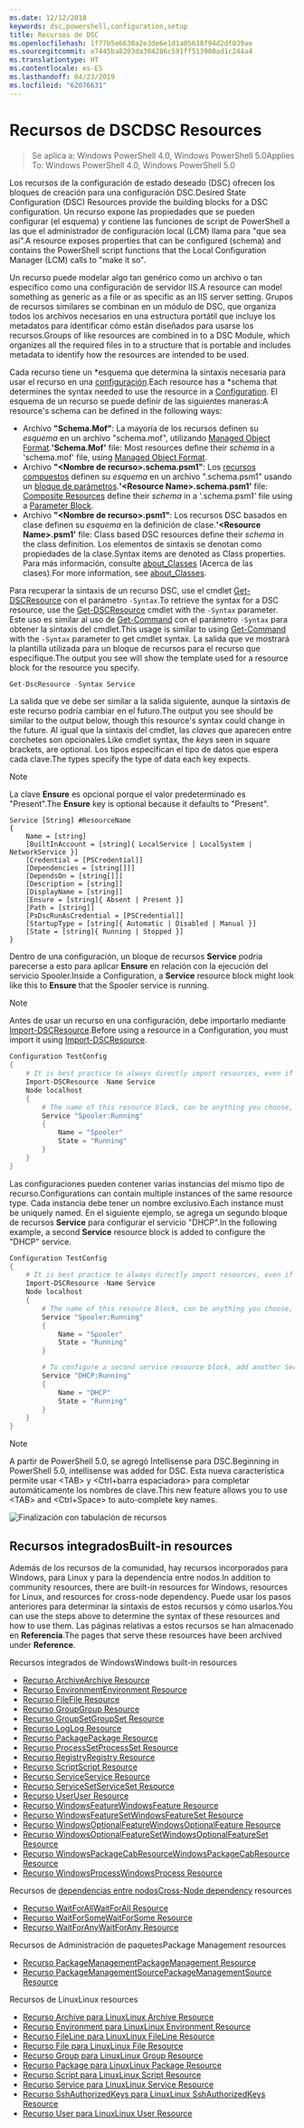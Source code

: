 ```yaml
---
ms.date: 12/12/2018
keywords: dsc,powershell,configuration,setup
title: Recursos de DSC
ms.openlocfilehash: 1f77b5e6630a2e3de6e1d1a05638f94d2df039ae
ms.sourcegitcommit: e7445ba8203da304286c591ff513900ad1c244a4
ms.translationtype: HT
ms.contentlocale: es-ES
ms.lasthandoff: 04/23/2019
ms.locfileid: "62076631"
---
```

# <a name="dsc-resources"></a><span data-ttu-id="cecc8-103">Recursos de DSC</span><span class="sxs-lookup"><span data-stu-id="cecc8-103">DSC Resources</span></span>

><span data-ttu-id="cecc8-104">Se aplica a: Windows PowerShell 4.0, Windows PowerShell 5.0</span><span class="sxs-lookup"><span data-stu-id="cecc8-104">Applies To: Windows PowerShell 4.0, Windows PowerShell 5.0</span></span>

<span data-ttu-id="cecc8-105">Los recursos de la configuración de estado deseado (DSC) ofrecen los bloques de creación para una configuración DSC.</span><span class="sxs-lookup"><span data-stu-id="cecc8-105">Desired State Configuration (DSC) Resources provide the building blocks for a DSC configuration.</span></span> <span data-ttu-id="cecc8-106">Un recurso expone las propiedades que se pueden configurar (el esquema) y contiene las funciones de script de PowerShell a las que el administrador de configuración local (LCM) llama para "que sea así".</span><span class="sxs-lookup"><span data-stu-id="cecc8-106">A resource exposes properties that can be configured (schema) and contains the PowerShell script functions that the Local Configuration Manager (LCM) calls to "make it so".</span></span>

<span data-ttu-id="cecc8-107">Un recurso puede modelar algo tan genérico como un archivo o tan específico como una configuración de servidor IIS.</span><span class="sxs-lookup"><span data-stu-id="cecc8-107">A resource can model something as generic as a file or as specific as an IIS server setting.</span></span>  <span data-ttu-id="cecc8-108">Grupos de recursos similares se combinan en un módulo de DSC, que organiza todos los archivos necesarios en una estructura portátil que incluye los metadatos para identificar cómo están diseñados para usarse los recursos.</span><span class="sxs-lookup"><span data-stu-id="cecc8-108">Groups of like resources are combined in to a DSC Module, which organizes all the required files in to a structure that is portable and includes metadata to identify how the resources are intended to be used.</span></span>

<span data-ttu-id="cecc8-109">Cada recurso tiene un \*esquema que determina la sintaxis necesaria para usar el recurso en una [configuración](../configurations/configurations.md).</span><span class="sxs-lookup"><span data-stu-id="cecc8-109">Each resource has a \*schema that determines the syntax needed to use the resource in a [Configuration](../configurations/configurations.md).</span></span> <span data-ttu-id="cecc8-110">El esquema de un recurso se puede definir de las siguientes maneras:</span><span class="sxs-lookup"><span data-stu-id="cecc8-110">A resource's schema can be defined in the following ways:</span></span>

- <span data-ttu-id="cecc8-111">Archivo **"Schema.Mof"**: La mayoría de los recursos definen su *esquema* en un archivo "schema.mof", utilizando [Managed Object Format](/windows/desktop/wmisdk/managed-object-format--mof-).</span><span class="sxs-lookup"><span data-stu-id="cecc8-111">**'Schema.Mof'** file: Most resources define their *schema* in a 'schema.mof' file, using [Managed Object Format](/windows/desktop/wmisdk/managed-object-format--mof-).</span></span>
- <span data-ttu-id="cecc8-112">Archivo **"\<Nombre de recurso\>.schema.psm1"**: Los [recursos compuestos](../configurations/compositeConfigs.md) definen su *esquema* en un archivo "<ResourceName>.schema.psm1" usando un [bloque de parámetros](/powershell/module/microsoft.powershell.core/about/about_functions?view=powershell-6#functions-with-parameters).</span><span class="sxs-lookup"><span data-stu-id="cecc8-112">**'\<Resource Name\>.schema.psm1'** file: [Composite Resources](../configurations/compositeConfigs.md) define their *schema* in a '<ResourceName>.schema.psm1' file using a [Parameter Block](/powershell/module/microsoft.powershell.core/about/about_functions?view=powershell-6#functions-with-parameters).</span></span>
- <span data-ttu-id="cecc8-113">Archivo **"\<Nombre de recurso\>.psm1"**: Los recursos DSC basados en clase definen su *esquema* en la definición de clase.</span><span class="sxs-lookup"><span data-stu-id="cecc8-113">**'\<Resource Name\>.psm1'** file: Class based DSC resources define their *schema* in the class definition.</span></span> <span data-ttu-id="cecc8-114">Los elementos de sintaxis se denotan como propiedades de la clase.</span><span class="sxs-lookup"><span data-stu-id="cecc8-114">Syntax items are denoted as Class properties.</span></span> <span data-ttu-id="cecc8-115">Para más información, consulte [about_Classes](/powershell/module/psdesiredstateconfiguration/about/about_classes_and_dsc) (Acerca de las clases).</span><span class="sxs-lookup"><span data-stu-id="cecc8-115">For more information, see [about_Classes](/powershell/module/psdesiredstateconfiguration/about/about_classes_and_dsc).</span></span>

<span data-ttu-id="cecc8-116">Para recuperar la sintaxis de un recurso DSC, use el cmdlet [Get-DSCResource](/powershell/module/PSDesiredStateConfiguration/Get-DscResource) con el parámetro `-Syntax`.</span><span class="sxs-lookup"><span data-stu-id="cecc8-116">To retrieve the syntax for a DSC resource, use the [Get-DSCResource](/powershell/module/PSDesiredStateConfiguration/Get-DscResource) cmdlet with the `-Syntax` parameter.</span></span> <span data-ttu-id="cecc8-117">Este uso es similar al uso de [Get-Command](/powershell/module/microsoft.powershell.core/get-command) con el parámetro `-Syntax` para obtener la sintaxis del cmdlet.</span><span class="sxs-lookup"><span data-stu-id="cecc8-117">This usage is similar to using [Get-Command](/powershell/module/microsoft.powershell.core/get-command) with the `-Syntax` parameter to get cmdlet syntax.</span></span> <span data-ttu-id="cecc8-118">La salida que ve mostrará la plantilla utilizada para un bloque de recursos para el recurso que especifique.</span><span class="sxs-lookup"><span data-stu-id="cecc8-118">The output you see will show the template used for a resource block for the resource you specify.</span></span>

```powershell
Get-DscResource -Syntax Service
```

<span data-ttu-id="cecc8-119">La salida que ve debe ser similar a la salida siguiente, aunque la sintaxis de este recurso podría cambiar en el futuro.</span><span class="sxs-lookup"><span data-stu-id="cecc8-119">The output you see should be similar to the output below, though this resource's syntax could change in the future.</span></span> <span data-ttu-id="cecc8-120">Al igual que la sintaxis del cmdlet, las *claves* que aparecen entre corchetes son opcionales.</span><span class="sxs-lookup"><span data-stu-id="cecc8-120">Like cmdlet syntax, the *keys* seen in square brackets, are optional.</span></span> <span data-ttu-id="cecc8-121">Los tipos especifican el tipo de datos que espera cada clave.</span><span class="sxs-lookup"><span data-stu-id="cecc8-121">The types specify the type of data each key expects.</span></span>

> [!NOTE]
> <span data-ttu-id="cecc8-122">La clave **Ensure** es opcional porque el valor predeterminado es "Present".</span><span class="sxs-lookup"><span data-stu-id="cecc8-122">The **Ensure** key is optional because it defaults to "Present".</span></span>

```output
Service [String] #ResourceName
{
    Name = [string]
    [BuiltInAccount = [string]{ LocalService | LocalSystem | NetworkService }]
    [Credential = [PSCredential]]
    [Dependencies = [string[]]]
    [DependsOn = [string[]]]
    [Description = [string]]
    [DisplayName = [string]]
    [Ensure = [string]{ Absent | Present }]
    [Path = [string]]
    [PsDscRunAsCredential = [PSCredential]]
    [StartupType = [string]{ Automatic | Disabled | Manual }]
    [State = [string]{ Running | Stopped }]
}
```

<span data-ttu-id="cecc8-123">Dentro de una configuración, un bloque de recursos **Service** podría parecerse a esto para aplicar **Ensure** en relación con la ejecución del servicio Spooler.</span><span class="sxs-lookup"><span data-stu-id="cecc8-123">Inside a Configuration, a **Service** resource block might look like this to **Ensure** that the Spooler service is running.</span></span>

> [!NOTE]
> <span data-ttu-id="cecc8-124">Antes de usar un recurso en una configuración, debe importarlo mediante [Import-DSCResource](../configurations/import-dscresource.md).</span><span class="sxs-lookup"><span data-stu-id="cecc8-124">Before using a resource in a Configuration, you must import it using [Import-DSCResource](../configurations/import-dscresource.md).</span></span>

```powershell
Configuration TestConfig
{
    # It is best practice to always directly import resources, even if the resource is a built-in resource.
    Import-DSCResource -Name Service
    Node localhost
    {
        # The name of this resource block, can be anything you choose, as long as it is of type [String] as indicated by the schema.
        Service "Spooler:Running"
        {
            Name = "Spooler"
            State = "Running"
        }
    }
}
```

<span data-ttu-id="cecc8-125">Las configuraciones pueden contener varias instancias del mismo tipo de recurso.</span><span class="sxs-lookup"><span data-stu-id="cecc8-125">Configurations can contain multiple instances of the same resource type.</span></span> <span data-ttu-id="cecc8-126">Cada instancia debe tener un nombre exclusivo.</span><span class="sxs-lookup"><span data-stu-id="cecc8-126">Each instance must be uniquely named.</span></span> <span data-ttu-id="cecc8-127">En el siguiente ejemplo, se agrega un segundo bloque de recursos **Service** para configurar el servicio "DHCP".</span><span class="sxs-lookup"><span data-stu-id="cecc8-127">In the following example, a second **Service** resource block is added to configure the "DHCP" service.</span></span>

```powershell
Configuration TestConfig
{
    # It is best practice to always directly import resources, even if the resource is a built-in resource.
    Import-DSCResource -Name Service
    Node localhost
    {
        # The name of this resource block, can be anything you choose, as long as it is of type [String] as indicated by the schema.
        Service "Spooler:Running"
        {
            Name = "Spooler"
            State = "Running"
        }

        # To configure a second service resource block, add another Service resource block and use a unique name.
        Service "DHCP:Running"
        {
            Name = "DHCP"
            State = "Running"
        }
    }
}
```

> [!NOTE]
> <span data-ttu-id="cecc8-128">A partir de PowerShell 5.0, se agregó Intellisense para DSC.</span><span class="sxs-lookup"><span data-stu-id="cecc8-128">Beginning in PowerShell 5.0, intellisense was added for DSC.</span></span> <span data-ttu-id="cecc8-129">Esta nueva característica permite usar \<TAB\> y \<Ctrl+barra espaciadora\> para completar automáticamente los nombres de clave.</span><span class="sxs-lookup"><span data-stu-id="cecc8-129">This new feature allows you to use \<TAB\> and \<Ctrl+Space\> to auto-complete key names.</span></span>

![Finalización con tabulación de recursos](../media/resource-tabcompletion.png)

## <a name="built-in-resources"></a><span data-ttu-id="cecc8-131">Recursos integrados</span><span class="sxs-lookup"><span data-stu-id="cecc8-131">Built-in resources</span></span>

<span data-ttu-id="cecc8-132">Además de los recursos de la comunidad, hay recursos incorporados para Windows, para Linux y para la dependencia entre nodos.</span><span class="sxs-lookup"><span data-stu-id="cecc8-132">In addition to community resources, there are built-in resources for Windows, resources for Linux, and resources for cross-node dependency.</span></span> <span data-ttu-id="cecc8-133">Puede usar los pasos anteriores para determinar la sintaxis de estos recursos y cómo usarlos.</span><span class="sxs-lookup"><span data-stu-id="cecc8-133">You can use the steps above to determine the syntax of these resources and how to use them.</span></span> <span data-ttu-id="cecc8-134">Las páginas relativas a estos recursos se han almacenado en **Referencia**.</span><span class="sxs-lookup"><span data-stu-id="cecc8-134">The pages that serve these resources have been archived under **Reference**.</span></span>

<span data-ttu-id="cecc8-135">Recursos integrados de Windows</span><span class="sxs-lookup"><span data-stu-id="cecc8-135">Windows built-in resources</span></span>

* [<span data-ttu-id="cecc8-136">Recurso Archive</span><span class="sxs-lookup"><span data-stu-id="cecc8-136">Archive Resource</span></span>](../reference/resources/windows/archiveResource.md)
* [<span data-ttu-id="cecc8-137">Recurso Environment</span><span class="sxs-lookup"><span data-stu-id="cecc8-137">Environment Resource</span></span>](../reference/resources/windows/environmentResource.md)
* [<span data-ttu-id="cecc8-138">Recurso File</span><span class="sxs-lookup"><span data-stu-id="cecc8-138">File Resource</span></span>](../reference/resources/windows/fileResource.md)
* [<span data-ttu-id="cecc8-139">Recurso Group</span><span class="sxs-lookup"><span data-stu-id="cecc8-139">Group Resource</span></span>](../reference/resources/windows/groupResource.md)
* [<span data-ttu-id="cecc8-140">Recurso GroupSet</span><span class="sxs-lookup"><span data-stu-id="cecc8-140">GroupSet Resource</span></span>](../reference/resources/windows/groupSetResource.md)
* [<span data-ttu-id="cecc8-141">Recurso Log</span><span class="sxs-lookup"><span data-stu-id="cecc8-141">Log Resource</span></span>](../reference/resources/windows/logResource.md)
* [<span data-ttu-id="cecc8-142">Recurso Package</span><span class="sxs-lookup"><span data-stu-id="cecc8-142">Package Resource</span></span>](../reference/resources/windows/packageResource.md)
* [<span data-ttu-id="cecc8-143">Recurso ProcessSet</span><span class="sxs-lookup"><span data-stu-id="cecc8-143">ProcessSet Resource</span></span>](../reference/resources/windows/ProcessSetResource.md)
* [<span data-ttu-id="cecc8-144">Recurso Registry</span><span class="sxs-lookup"><span data-stu-id="cecc8-144">Registry Resource</span></span>](../reference/resources/windows/registryResource.md)
* [<span data-ttu-id="cecc8-145">Recurso Script</span><span class="sxs-lookup"><span data-stu-id="cecc8-145">Script Resource</span></span>](../reference/resources/windows/scriptResource.md)
* [<span data-ttu-id="cecc8-146">Recurso Service</span><span class="sxs-lookup"><span data-stu-id="cecc8-146">Service Resource</span></span>](../reference/resources/windows/serviceResource.md)
* [<span data-ttu-id="cecc8-147">Recurso ServiceSet</span><span class="sxs-lookup"><span data-stu-id="cecc8-147">ServiceSet Resource</span></span>](../reference/resources/windows/serviceSetResource.md)
* [<span data-ttu-id="cecc8-148">Recurso User</span><span class="sxs-lookup"><span data-stu-id="cecc8-148">User Resource</span></span>](../reference/resources/windows/userResource.md)
* [<span data-ttu-id="cecc8-149">Recurso WindowsFeature</span><span class="sxs-lookup"><span data-stu-id="cecc8-149">WindowsFeature Resource</span></span>](../reference/resources/windows/windowsFeatureResource.md)
* [<span data-ttu-id="cecc8-150">Recurso WindowsFeatureSet</span><span class="sxs-lookup"><span data-stu-id="cecc8-150">WindowsFeatureSet Resource</span></span>](../reference/resources/windows/windowsFeatureSetResource.md)
* [<span data-ttu-id="cecc8-151">Recurso WindowsOptionalFeature</span><span class="sxs-lookup"><span data-stu-id="cecc8-151">WindowsOptionalFeature Resource</span></span>](../reference/resources/windows/windowsOptionalFeatureResource.md)
* [<span data-ttu-id="cecc8-152">Recurso WindowsOptionalFeatureSet</span><span class="sxs-lookup"><span data-stu-id="cecc8-152">WindowsOptionalFeatureSet Resource</span></span>](../reference/resources/windows/windowsOptionalFeatureSetResource.md)
* [<span data-ttu-id="cecc8-153">Recurso WindowsPackageCabResource</span><span class="sxs-lookup"><span data-stu-id="cecc8-153">WindowsPackageCabResource Resource</span></span>](../reference/resources/windows/windowsPackageCabResource.md)
* [<span data-ttu-id="cecc8-154">Recurso WindowsProcess</span><span class="sxs-lookup"><span data-stu-id="cecc8-154">WindowsProcess Resource</span></span>](../reference/resources/windows/windowsProcessResource.md)

<span data-ttu-id="cecc8-155">Recursos de [dependencias entre nodos](../configurations/crossNodeDependencies.md)</span><span class="sxs-lookup"><span data-stu-id="cecc8-155">[Cross-Node dependency](../configurations/crossNodeDependencies.md) resources</span></span>

* [<span data-ttu-id="cecc8-156">Recurso WaitForAll</span><span class="sxs-lookup"><span data-stu-id="cecc8-156">WaitForAll Resource</span></span>](../reference/resources/windows/waitForAllResource.md)
* [<span data-ttu-id="cecc8-157">Recurso WaitForSome</span><span class="sxs-lookup"><span data-stu-id="cecc8-157">WaitForSome Resource</span></span>](../reference/resources/windows/waitForSomeResource.md)
* [<span data-ttu-id="cecc8-158">Recurso WaitForAny</span><span class="sxs-lookup"><span data-stu-id="cecc8-158">WaitForAny Resource</span></span>](../reference/resources/windows/waitForAnyResource.md)

<span data-ttu-id="cecc8-159">Recursos de Administración de paquetes</span><span class="sxs-lookup"><span data-stu-id="cecc8-159">Package Management resources</span></span>

* [<span data-ttu-id="cecc8-160">Recurso PackageManagement</span><span class="sxs-lookup"><span data-stu-id="cecc8-160">PackageManagement Resource</span></span>](../reference/resources/packagemanagement/PackageManagementDscResource.md)
* [<span data-ttu-id="cecc8-161">Recurso PackageManagementSource</span><span class="sxs-lookup"><span data-stu-id="cecc8-161">PackageManagementSource Resource</span></span>](../reference/resources/packagemanagement/PackageManagementSourceDscResource.md)

<span data-ttu-id="cecc8-162">Recursos de Linux</span><span class="sxs-lookup"><span data-stu-id="cecc8-162">Linux resources</span></span>

* [<span data-ttu-id="cecc8-163">Recurso Archive para Linux</span><span class="sxs-lookup"><span data-stu-id="cecc8-163">Linux Archive Resource</span></span>](../reference/resources/linux/lnxArchiveResource.md)
* [<span data-ttu-id="cecc8-164">Recurso Environment para Linux</span><span class="sxs-lookup"><span data-stu-id="cecc8-164">Linux Environment Resource</span></span>](../reference/resources/linux/lnxEnvironmentResource.md)
* [<span data-ttu-id="cecc8-165">Recurso FileLine para Linux</span><span class="sxs-lookup"><span data-stu-id="cecc8-165">Linux FileLine Resource</span></span>](../reference/resources/linux/lnxFileLineResource.md)
* [<span data-ttu-id="cecc8-166">Recurso File para Linux</span><span class="sxs-lookup"><span data-stu-id="cecc8-166">Linux File Resource</span></span>](../reference/resources/linux/lnxFileResource.md)
* [<span data-ttu-id="cecc8-167">Recurso Group para Linux</span><span class="sxs-lookup"><span data-stu-id="cecc8-167">Linux Group Resource</span></span>](../reference/resources/linux/lnxGroupResource.md)
* [<span data-ttu-id="cecc8-168">Recurso Package para Linux</span><span class="sxs-lookup"><span data-stu-id="cecc8-168">Linux Package Resource</span></span>](../reference/resources/linux/lnxPackageResource.md)
* [<span data-ttu-id="cecc8-169">Recurso Script para Linux</span><span class="sxs-lookup"><span data-stu-id="cecc8-169">Linux Script Resource</span></span>](../reference/resources/linux/lnxScriptResource.md)
* [<span data-ttu-id="cecc8-170">Recurso Service para Linux</span><span class="sxs-lookup"><span data-stu-id="cecc8-170">Linux Service Resource</span></span>](../reference/resources/linux/lnxServiceResource.md)
* [<span data-ttu-id="cecc8-171">Recurso SshAuthorizedKeys para Linux</span><span class="sxs-lookup"><span data-stu-id="cecc8-171">Linux SshAuthorizedKeys Resource</span></span>](../reference/resources/linux/lnxSshAuthorizedKeysResource.md)
* [<span data-ttu-id="cecc8-172">Recurso User para Linux</span><span class="sxs-lookup"><span data-stu-id="cecc8-172">Linux User Resource</span></span>](../reference/resources/linux/lnxUserResource.md)
